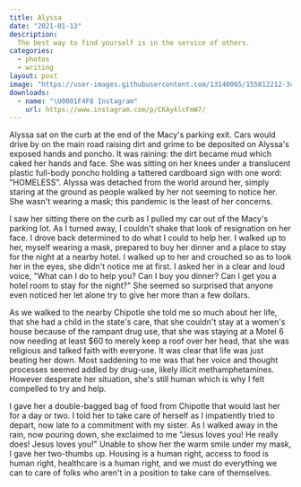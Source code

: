 ```yaml
---
title: Alyssa
date: "2021-01-13"
description:
  The best way to find yourself is in the service of others.
categories:
  - photos
  - writing
layout: post
image: "https://user-images.githubusercontent.com/13140065/155812212-3cf879df-b300-4c53-aacb-b30caa926221.jpg"
downloads:
  - name: "\U0001F4F8 Instagram"
    url: https://www.instagram.com/p/CKAyklcFmW7/
---
```


Alyssa sat on the curb at the end of the Macy's parking
exit. Cars would drive by on the main road raising dirt and
grime to be deposited on Alyssa's exposed hands and poncho.
It was raining: the dirt became mud which caked her hands
and face. She was sitting on her knees under a translucent
plastic full-body poncho holding a tattered cardboard sign
with one word: "HOMELESS". Alyssa was detached from the
world around her, simply staring at the ground as people
walked by her not seeming to notice her. She wasn't wearing
a mask; this pandemic is the least of her concerns.

I saw her sitting there on the curb as I pulled my car out
of the Macy's parking lot. As I turned away, I couldn't
shake that look of resignation on her face. I drove back
determined to do what I could to help her. I walked up to
her, myself wearing a mask, prepared to buy her dinner and a
place to stay for the night at a nearby hotel. I walked up
to her and crouched so as to look her in the eyes, she
didn't notice me at first. I asked her in a clear and loud
voice, "What can I do to help you? Can I buy you dinner? Can
I get you a hotel room to stay for the night?" She seemed so
surprised that anyone even noticed her let alone try to give
her more than a few dollars.

As we walked to the nearby Chipotle she told me so much
about her life, that she had a child in the state's care,
that she couldn't stay at a women's house because of the
rampant drug use, that she was staying at a Motel 6 now
needing at least $60 to merely keep a roof over her head,
that she was religious and talked faith with everyone. It
was clear that life was just beating her down. Most
saddening to me was that her voice and thought processes
seemed addled by drug-use, likely illicit methamphetamines.
However desperate her situation, she's still human which is
why I felt compelled to try and help.

I gave her a double-bagged bag of food from Chipotle that
would last her for a day or two. I told her to take care of
herself as I impatiently tried to depart, now late to a
commitment with my sister. As I walked away in the rain, now
pouring down, she exclaimed to me "Jesus loves you! He
really does! Jesus loves you!" Unable to show her the warm
smile under my mask, I gave her two-thumbs up. Housing is a
human right, access to food is human right, healthcare is a
human right, and we must do everything we can to care of
folks who aren't in a position to take care of themselves.
